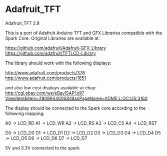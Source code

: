 Adafruit_TFT
============

Adafruit_TFT 2.8 

This is a port of Adafruit Arduino TFT and GFX Libraries compatible with the Spark Core.
Original Libraries are available at:

https://github.com/adafruit/Adafruit-GFX-Library
https://github.com/adafruit/TFTLCD-Library

The library should work with the following displays:

http://www.adafruit.com/products/376
http://www.adafruit.com/products/1651

and also low cost displays available at ebay:
http://cgi.ebay.com/ws/eBayISAPI.dll?ViewItem&item=290994460684&ssPageName=ADME:L:OC:US:3160

The display should be connected to the Spark core according to the following mapping:

A0 -> LCD_RD
A1 -> LCD_WR
A2 -> LCD_RS
A3 -> LCD_CS
A4 -> LCD_RST

D0 -> LCD_D0
D1 -> LCD_D1
D2 -> LCD_D2
D3 -> LCD_D3
D4 -> LCD_D4
D5 -> LCD_D5
D6 -> LCD_D6
D7 -> LCD_D7

5V and 3.3V connected to the spark

